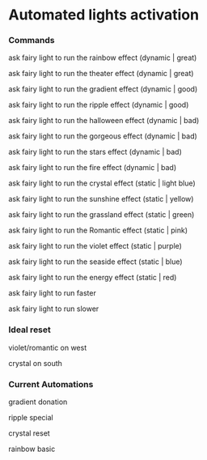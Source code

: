 # Automated lights activation
### Commands
ask fairy light to run the rainbow effect (dynamic | great)

ask fairy light to run the theater effect (dynamic | great)

ask fairy light to run the gradient effect (dynamic | good)

ask fairy light to run the ripple effect (dynamic | good)

ask fairy light to run the halloween effect (dynamic | bad)

ask fairy light to run the gorgeous effect (dynamic | bad)

ask fairy light to run the stars effect (dynamic | bad)

ask fairy light to run the fire effect (dynamic | bad)

ask fairy light to run the crystal effect (static | light blue)

ask fairy light to run the sunshine effect (static | yellow)

ask fairy light to run the grassland effect (static | green)

ask fairy light to run the Romantic effect (static | pink)

ask fairy light to run the violet effect (static | purple)

ask fairy light to run the seaside effect (static | blue)

ask fairy light to run the energy effect (static | red)

ask fairy light to run faster

ask fairy light to run slower

### Ideal reset
violet/romantic on west

crystal on south

### Current Automations
gradient donation

ripple special

crystal reset

rainbow basic